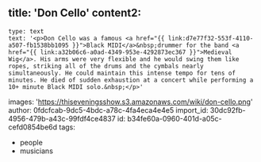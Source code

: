 title: 'Don Cello'
content2:
  -
    type: text
    text: '<p>Don Cello was a famous <a href="{{ link:d7e77f32-553f-4110-a507-fb1538bb1095 }}">Black MIDI</a>&nbsp;drummer for the band <a href="{{ link:a32b06c6-a0ad-4349-953e-4292873ec367 }}">Medieval Wig</a>. His arms were very flexible and he would swing them like ropes, striking all of the drums and the cymbals nearly simultaneously. He could maintain this intense tempo for tens of minutes. He died of sudden exhaustion at a concert while performing a 10+ minute Black MIDI solo.&nbsp;</p>'
images: 'https://thiseveningsshow.s3.amazonaws.com/wiki/don-cello.png'
author: 0fdcfcab-9dc5-4bdc-a78c-4fa4eca4e4e5
import_id: 30dc92fb-4956-479b-a43c-99fdf4ce4837
id: b34fe60a-0960-401d-a05c-cefd0854be6d
tags:
  - people
  - musicians
